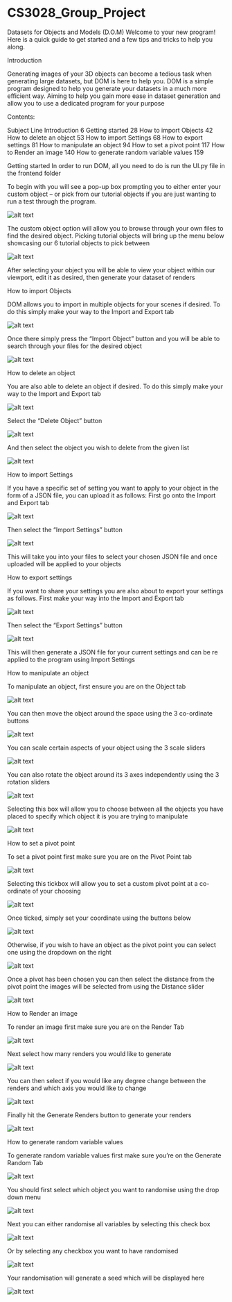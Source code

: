 # CS3028_Group_Project

Datasets for Objects and Models (D.O.M)
Welcome to your new program! Here is a quick guide to get started and a few tips and tricks to help you along.

Introduction

Generating images of your 3D objects can become a tedious task when generating large datasets, but DOM is here to help you. DOM is a simple program designed to help you generate your datasets in a much more efficient way. Aiming to help you gain more ease in dataset generation and allow you to use a dedicated program for your purpose



Contents:

Subject                                     Line
Introduction	                            6
Getting started	                            28
How to import Objects	                    42
How to delete an object	                    53
How to import Settings	                    68
How to export settings	                    81
How to manipulate an object	                94
How to set a pivot point	                117
How to Render an image	                    140
How to generate random variable values	    159



Getting started
In order to run DOM, all you need to do is run the UI.py file in the frontend folder

To begin with you will see a pop-up box prompting you to either enter your custom object – or pick from our tutorial objects if you are just wanting to run a test through the program.

![alt text](image.png) 

The custom object option will allow you to browse through your own files to find the desired object. Picking tutorial objects will bring up the menu below showcasing our 6 tutorial objects to pick between

![alt text](image-1.png)
 
After selecting your object you will be able to view your object within our viewport, edit it as desired, then generate your dataset of renders


How to import Objects

DOM allows you to import in multiple objects for your scenes if desired. To do this simply make your way to the Import and Export tab

![alt text](image-2.png)
 
Once there simply press the “Import Object” button and you will be able to search through your files for the desired object
 
![alt text](image-3.png)


How to delete an object

You are also able to delete an object if desired. To do this simply make your way to the Import and Export tab

![alt text](image-4.png)
 
Select the “Delete Object” button

![alt text](image-5.png)
 
And then select the object you wish to delete from the given list

![alt text](image-6.png)


How to import Settings

If you have a specific set of setting you want to apply to your object in the form of a JSON file, you can upload it as follows: First go onto the Import and Export tab

![alt text](image-7.png)
 
Then select the “Import Settings” button

![alt text](image-8.png)
 
This will take you into your files to select your chosen JSON file and once uploaded will be applied to your objects


How to export settings

If you want to share your settings you are also about to export your settings as follows. First make your way into the Import and Export tab

![alt text](image-9.png)
 
Then select the “Export Settings” button

![alt text](image-10.png)
 
This will then generate a JSON file for your current settings and can be re applied to the program using Import Settings


How to manipulate an object

To manipulate an object, first ensure you are on the Object tab

![alt text](image-11.png)
 
You can then move the object around the space using the 3 co-ordinate buttons

![alt text](image-12.png)
 
You can scale certain aspects of your object using the 3 scale sliders

![alt text](image-13.png)
 
You can also rotate the object around its 3 axes independently using the 3 rotation sliders

![alt text](image-14.png)
 
Selecting this box will allow you to choose between all the objects you have placed to specify which object it is you are trying to manipulate

![alt text](image-15.png)
 

How to set a pivot point

To set a pivot point first make sure you are on the Pivot Point tab

![alt text](image-16.png)
 
Selecting this tickbox will allow you to set a custom pivot point at a co-ordinate of your choosing

![alt text](image-17.png)
 
Once ticked, simply set your coordinate using the buttons below

![alt text](image-18.png)
 
Otherwise, if you wish to have an object as the pivot point you can select one using the dropdown on the right 

![alt text](image-19.png)
 
Once a pivot has been chosen you can then select the distance from the pivot point the images will be selected from using the Distance slider

![alt text](image-20.png)
 

How to Render an image

To render an image first make sure you are on the Render Tab

![alt text](image-21.png)
 
Next select how many renders you would like to generate

![alt text](image-22.png)
 
You can then select if you would like any degree change between the renders and which axis you would like to change

![alt text](image-23.png)
 
Finally hit the Generate Renders button to generate your renders

![alt text](image-24.png)
 

How to generate random variable values

To generate random variable values first make sure you’re on the Generate Random Tab

![alt text](image-25.png)
 
You should first select which object you want to randomise using the drop down menu

![alt text](image-26.png)
 
Next you can either randomise all variables by selecting this check box

![alt text](image-27.png)
 
Or by selecting any checkbox you want to have randomised 

![alt text](image-28.png)
 
Your randomisation will generate a seed which will be displayed here
 
![alt text](image-29.png)